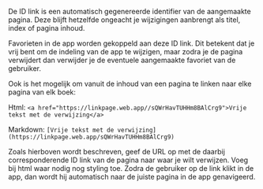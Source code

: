 De ID link is een automatisch gegenereerde identifier van de aangemaakte pagina. 
Deze blijft hetzelfde ongeacht je wijzigingen aanbrengt als titel, index of pagina inhoud.

Favorieten in de app worden gekoppeld aan deze ID link. Dit betekent dat je vrij bent om de indeling van de app te wijzigen,
maar zodra je de pagina verwijdert dan verwijder je de eventuele aangemaakte favoriet van de gebruiker.

Ook is het mogelijk om vanuit de inhoud van een pagina te linken naar elke pagina van elk boek:

Html: `<a href="https://linkpage.web.app//sQWrHavTUHHm8BAlCrg9">Vrije tekst met de verwijzing</a>`

Markdown: `[Vrije tekst met de verwijzing](https://linkpage.web.app/sQWrHavTUHHm8BAlCrg9)`

Zoals hierboven wordt beschreven, geef de URL op met de daarbij corresponderende ID link van de pagina naar waar je wilt verwijzen.
Voeg bij html waar nodig nog styling toe. Zodra de gebruiker op de link klikt in de app, 
dan wordt hij automatisch naar de juiste pagina in de app genavigeerd.
